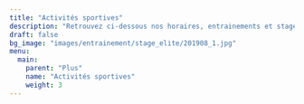 ```yaml
---
title: "Activités sportives"
description: "Retrouvez ci-dessous nos horaires, entrainements et stages proposés et/ou accueillis au sein du club."
draft: false
bg_image: "images/entrainement/stage_elite/201908_1.jpg"
menu:
  main:
    parent: "Plus"
    name: "Activités sportives"
    weight: 3
---
```

